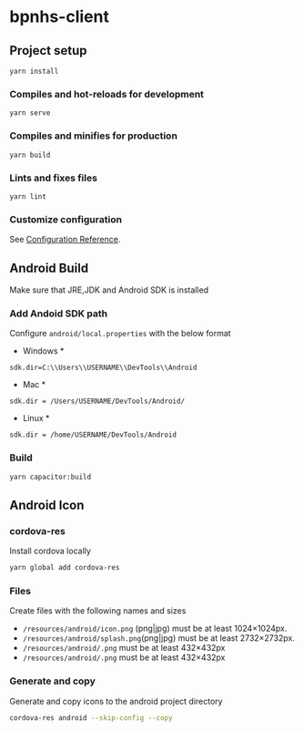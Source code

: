 # bpnhs-client

## Project setup

```
yarn install
```

### Compiles and hot-reloads for development

```
yarn serve
```

### Compiles and minifies for production

```
yarn build
```

### Lints and fixes files

```
yarn lint
```

### Customize configuration

See [Configuration Reference](https://cli.vuejs.org/config/).

## Android Build

Make sure that JRE,JDK and Android SDK is installed

### Add Andoid SDK path

Configure `android/local.properties` with the below format

- Windows \*

```
sdk.dir=C:\\Users\\USERNAME\\DevTools\\Android
```

- Mac \*

```
sdk.dir = /Users/USERNAME/DevTools/Android/
```

- Linux \*

```
sdk.dir = /home/USERNAME/DevTools/Android
```

### Build

```bash
yarn capacitor:build
```

## Android Icon

### cordova-res

Install cordova locally

```bash
yarn global add cordova-res
```

### Files

Create files with the following names and sizes

- `/resources/android/icon.png` (png|jpg) must be at least 1024×1024px.
- `/resources/android/splash.png`(png|jpg) must be at least 2732×2732px.
- `/resources/android/.png` must be at least 432×432px
- `/resources/android/.png` must be at least 432×432px

### Generate and copy

Generate and copy icons to the android project directory

```bash
cordova-res android --skip-config --copy
```

